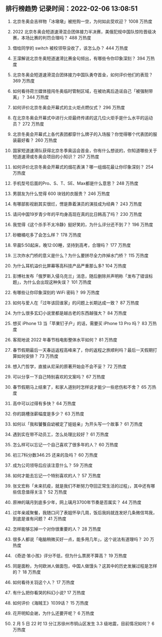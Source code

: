 
## 排行榜趋势 记录时间：2022-02-06 13:08:51
  
  1. 北京冬奥会吉祥物「冰墩墩」被抢购一空，为何如此受欢迎？ 1008 万热度
    
  2. 2022 北京冬奥会短道速滑混合团体接力半决赛，美俄犯规中国队惊险晋级决赛，本场比赛的判罚合理吗？ 488 万热度
    
  3. 借给同学的 switch 被校领导没收了，该怎么办？ 444 万热度
    
  4. 王濛解说北京冬奥短道速滑比赛金句频出，有哪些令你印象深刻？ 394 万热度
    
  5. 北京冬奥会短道速滑混合团体接力中国队勇夺首金，如何评价他们的表现？ 369 万热度
    
  6. 如何看待荷兰媒体擅闯冬奥临时管制区域，在被劝离后造谣自己「被强制带离」？ 344 万热度
    
  7. 如何评价北京冬奥会开幕式的主火炬点燃仪式？ 296 万热度
    
  8. 在北京冬奥会开幕式中进行火炬最终传递的这几位火炬手是什么水平的运动员？ 272 万热度
    
  9. 北京冬奥会开幕式上各代表团都穿什么牌子的入场服？你觉得哪个代表团的服装最好看？ 260 万热度
    
  10. 国家短道速滑队获得北京冬季奥运会首金，你有什么想说的，你知道哪些关于短道速滑或冬奥会项目的小知识？ 257 万热度
    
  11. 如何评价北京冬奥会开幕式的烟花表演？哪一组烟花最让你印象深刻？ 254 万热度
    
  12. 手机型号后面的Pro、S、T、SE、Max都是什么意思？ 248 万热度
    
  13. 男朋友为什么觉得 600 块钱的衣服贵？ 246 万热度
    
  14. 有哪部影视剧其实很烂，愣是靠着演员的演技成为经典？ 243 万热度
    
  15. 请问中国19岁青少年的平均身高现在真的比日韩高了吗？ 230 万热度
    
  16. 我觉得《这个杀手不太冷静》挺好笑的，为什么评分还不到 7？ 196 万热度
    
  17. 砂糖橘吃多了会怎么样？ 178 万热度
    
  18. 早晨5:50起床，晚12:00睡，坚持到高考，合理吗？ 177 万热度
    
  19. 三次炸水门桥的意义是什么？为什么要拼尽全力炸掉水门桥？ 115 万热度
    
  20. 为什么耳机溢价比屏幕等高科技产品严重那么多? 104 万热度
    
  21. 彭博社发布「俄罗斯入侵乌克兰」消息，随后删除并声明称「发布了错误标题」，为什么会出现这种失误？ 101 万热度
    
  22. 有哪些让你印象深刻的 WiFi 密码？ 99 万热度
    
  23. 如何与爱人在「过年该回谁家」的问题上长期达成一致？ 87 万热度
    
  24. 为什么很多玄幻小说里都是越古老的东西越强大？ 84 万热度
    
  25. 想买 iPhone 13 当「苹果钉子户」的话，需要买 iPhone 13 Pro 吗？ 83 万热度
    
  26. 客观地说 2022 年春节档电影整体水平如何？ 81 万热度
    
  27. 春节假期最后一天春运返程高峰来了，你的返程之旅顺利吗？最后一天假期打算如何安排？ 73 万热度
    
  28. 想入门哲学，直接从尼采的原著开始会不会不妥？ 72 万热度
    
  29. 可以分享一下自己特别喜欢的文案吗？ 67 万热度
    
  30. 春节假期马上结束了，和家人道别时怎样说才能少一些悲伤和不舍？ 65 万热度
    
  31. 高中可以过得有多快？ 64 万热度
    
  32. 你的跳槽涨薪幅度是多少？ 63 万热度
    
  33. 如何以「我和饕餮自幼被定了娃娃亲」为开头写一个故事？ 61 万热度
    
  34. 遇到实在带不动员工，怎么处理比较好？ 61 万热度
    
  35. 怎么样可以忘记一个自己喜欢了很多年的人？ 60 万热度
    
  36. 初三7科分数346.25 还来的及吗？ 60 万热度
    
  37. 成为公司领导后应该注意什么？ 59 万热度
    
  38. 如何才能去忘记一个特别喜欢的人？ 57 万热度
    
  39. 张文宏称「未来抗疫，就是我们不断努力夺回正常生活的过程」，其中还有哪些信息值得关注？ 52 万热度
    
  40. 原神的璃月到底多少年，网上璃月3700年节奏是否属实？ 44 万热度
    
  41. 过年亲戚聚餐，我随口问了表姐怀孕几周，饭后我妈就连发好几条微信骂我，到底是谁有问题？ 41 万热度
    
  42. 怎样能够忘掉一个对你很重要的人？ 28 万热度
    
  43. 很多人都说「电脑稍微买好一点，能多用几年」，这个说法有道理吗？ 20 万热度
    
  44. 《奇迹·笨小孩》评分不低，但为什么票房不算高？ 19 万热度
    
  45. 同是面粉，为何欧洲人做面包，中国人做馒头？这其中的历史发展过程是怎样的？ 18 万热度
    
  46. 如何看待关羽这个人？ 17 万热度
    
  47. 有什么把你看哭的科幻小说? 17 万热度
    
  48. 如何评价《海贼王》1039话？ 15 万热度
    
  49. 花开明知会谢，为什么还要开呢？ 6 万热度
    
  50. 2 月 5 日 22 时 13 分江苏徐州市铜山区发生 3.3 级地震，目前情况如何？ 6 万热度
    